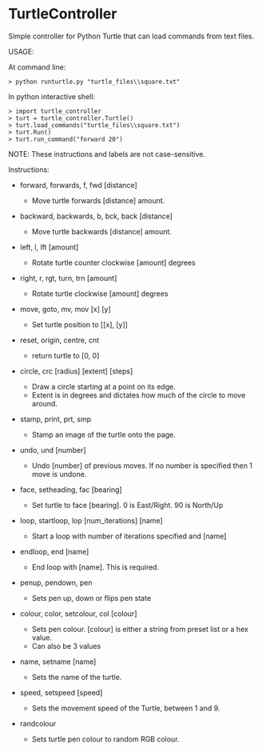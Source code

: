 # TurtleController
Simple controller for Python Turtle that can load commands from text files.

USAGE:

At command line:
```
> python runturtle.py "turtle_files\\square.txt"
```

In python interactive shell:
```
> import turtle_controller
> turt = turtle_controller.Turtle()
> turt.load_commands("turtle_files\\square.txt")
> turt.Run()
> turt.run_command("forward 20")
```
NOTE: These instructions and labels are not case-sensitive.


Instructions:
- forward, forwards, f, fwd [distance]
  - Move turtle forwards [distance] amount.

- backward, backwards, b, bck, back [distance]
  - Move turtle backwards [distance] amount.

- left, l, lft [amount]
  - Rotate turtle counter clockwise [amount] degrees

- right, r, rgt, turn, trn [amount]
  - Rotate turtle clockwise [amount] degrees

- move, goto, mv, mov [x] [y]
  - Set turtle position to [[x], [y]]

- reset, origin, centre, cnt
  - return turtle to [0, 0]

- circle, crc [radius] [extent] [steps]
  - Draw a circle starting at a point on its edge.
  - Extent is in degrees and dictates how much of the circle to move around.

- stamp, print, prt, smp  
  - Stamp an image of the turtle onto the page.

- undo, und [number]
  - Undo [number] of previous moves. If no number is specified then 1 move is undone.

- face, setheading, fac [bearing]
  - Set turtle to face [bearing]. 0 is East/Right. 90 is North/Up

- loop, startloop, lop [num_iterations] [name]
  - Start a loop with number of iterations specified and [name]

- endloop, end [name]
  - End loop with [name]. This is required.

- penup, pendown, pen
  - Sets pen up, down or flips pen state

- colour, color, setcolour, col [colour]
  - Sets pen colour. [colour] is either a string from preset list or a hex value.
  - Can also be 3 values

- name, setname [name]
  - Sets the name of the turtle.

- speed, setspeed [speed]
  - Sets the movement speed of the Turtle, between 1 and 9.

- randcolour
  - Sets turtle pen colour to random RGB colour.
